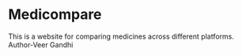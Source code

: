 # Medicompare
This is a website for comparing medicines across different platforms.
<br>
Author-Veer Gandhi
